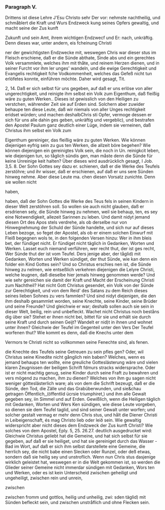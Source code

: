 
<!-- Seite 345 -->
### Paragraph  V. ###

Drittens ist diese Lehre J'Esu Christo sehr Der vor: nehmste nachtheilig, und schmåblert die Kraft und Wurs Endzweck kung seines Opfers gewaltig, und macht seine der Zus kunft

Zukunft und sein Amt, ihrem wichtigen Endzwecf und Er: nach, unkräftig. Denn dieses war, unter andern, eis fcheinung Christi

ner der gewichtigsten Endzwecke mit, weswegen Chris war dieser stus im Fleisch erschiene, daß er die Sünde abthate, Sinde abs und ein gerechtes Volk versammlete, welches ihm mit thåte, und reinem Herzen dienen, und in seiner Furcht vor ihm ler unges' wandeln, und die ewige Gerechtigkeit und Evangelis rechtigkeit fche Vodkommenheit, welches das Gefeß nicht tun erlófetes konnte, einführen möchte. Daher wird gesagt, Tit.

2, 14. Daß er sich selbst für uns gegeben, auf daß er uns erlöse von aller ungerechtigkeit, und reinigte ihm selbst ein Volk zum Eigenthum, daß fleißig wäre zu guten Werken.. Dieses ist gewisslich von den Heiligen zu verstchen, währender Zeit sie auf Erden sind. Solchern aber zuwider behaupe ten diese Leute, daß wir niemals von aller Unges rechtigkeit eridset würden; und machen deshalbChris sti Opfer, vermoge dessen er sich für uns alle dahin ges geben, unkräftig und vergeblic), und bestrafen den Apostel Paulum ganz deutlich einer Lüge, indem sie verneinen, daß Christus ihm selbst ein Volk zum

Eigenthum gereiniger, das fleißig wäre zu guten Werken. Wie können diejenigen eyfrig sein zu gus ten Werken, die allzeit böre begehen? Wie können diejenigen ein gereinigtes Volk sein, die noch in Un. reinigkcit leben, wie diejenigen tun, so tåglich sündis gen, man måste denn die Sünde für keine Unreinige keit halten? Über dieses wird ausdrücklich gesagt, I Job. 3,5. 8. Der Sohn Gottes sey dazu er. schienen, daß er die Werke des Teufels zerstöhre; und ihr wisser, daß er erschienen, auf daß er uns sere Sünden hinweg nehme. Aber diese Leute ma. chen diesen Vorsatz zunichte. Denn sie wollen nicht

haben,

<!-- Seite 347 -->

haben, daß der Sohn Gottes die Werke des Teus fels in seinen Kindern in dieser Welt zerstöhren soll. So wollen sie auch nicht glauben, daß er ersdrienen sely, die Sünde hinweg zu nehmen, weil sie behaup, ten, es sey eine Notwendigkeit, allezeit Sarinnen zu leben. Und damit nidyt jemand diesen Ort des Apos stels verdrehe, als ob derselbe nur von Hinwegnehmung der Schuld der Sünde handelte, und sich nur auf dieses Leben bezoge, so feget der Apostel, als ob er einem solchen Einwurf mit Fleiß begegnen wols te, in den folgenden Versen hinzu: Wer in ihm bleis bet, der fündiget nicht. Er fündiget nicht täglich in Gedanken, Worten und Werken. Lasset euch niemand verführen, wer recht thut, der ist ges recht, Wer Súnde thut der ist vom Teufel. Ders jenige aber, der tåglid) mit Gedanken, Worten und Werken sündiget, der thut Sünde, wie kan denn ein folder ein Kind Gottes sein? Und so Christus erschies nen ist, die Sünde hinweg zu nelmen, wie entseßlich verkehren diejenigen die Lelyre Christi, welche leugnen, daß dieselbe hier jemals hinweg genommen werde? Und wie sehr gereichen sie damit der Kraft und Macht der Erscheinung Christi zum Nachtheil? Hat nicht Gott Christus gesendet, ein Volk von der Sünde zur Gerechtigkeit, und von dem Reid' des Satans zu dem Reich dieses seines lieben Sohnes zu vers fammlen? Und sind nidyt diejenigen, die den ihm deshalb gesammlet worden, seine Knechte, seine Kinder, seine Brüder und seine Freunde? Und gleichwie er war; deshalb sollen auch sie sein in dieser Welt, beilig, rein und unbefleckt. Wachet nicht Christus noch beståns dig über sie? Stehet er ihnen nicht bei, bittet für sie und erhält sie durch seine Kraft und durch seinen Geijt? Wandelt er nid)t in ihnen und wohnet unter ihnen? Gleichwie der Teufel im Gegenteil unter den Vers Der Teufel worfenen thut? Wie kommt es denn, daß die Knechs unter dem

<!-- Seite 348 -->
Vermors te Christi nicht so vollkommen seine Fenechte sind, als fenen.

die Knechte des Teufels seine Getreuen zu sein pfles gen? Oder, wil Christus seine Kinedite nicht gånglich rein baben? Welches, wenn es jemand behaups ten wollte, eine greuliche Gotteslästerung wäre und vielen klaren Zeugnissen der beiligen Schrift fdmurs stracks widersprache. Oder ist er nicht machtig genug, seine Kinder durch seine Fraft zu bewahren und vers mögend zu machen, ihm zu dienen? Welches von ihm gu sagen nicht weniger götteslästerlich ware; als von dem die Schrift bezeugt, daß er die Sünde, den Tod, die Zälle und das Grabüberwunden, und sie&chau getragen Öffentlich,,(öffentlid ücrsie triumphiret,) und ihm alle Gewalt gegeben sey, iin Simmel und auf Erden. Gewißlich, wenn die Heiligen täglich mit Gedanken, Worten und Wers Ken sündigen, wie diese Leute vorgeben, so dienen sie dem Teufel taglid, und sind seiner Gewalt unter worfen; und solcher gestalt vermag er mehr denn Chris stus, und hålt die Diener Christi in Leibeigenschaft, és mag Christo lieb oder leið sein. Wie gewaltig widerspricht aber nicht dieses dem Endzweck der Zus kunft Christi? Wie solches von dem Apostel, Eply. 5, 25. 26.27. deutlich ausgedrucket wird: Gleichwie Christus geliebt hat die Gemeine, und hat sich selbst für sie gegeben, auf daß er sie heiliget, und hat sie gereiniget durch das Wasser -Bad im Wort, auf daß er sich ihm selbst darstellete eine Gemeine, die herrlich sey, die nicht babe einen Slecken oder Runzel, oder deß etwas, sondern daß sie heilig sey und unstroflich. Wenn nun Chris stus dasjenige wirklich geleistet hat, weswegen er in die Welt gekommen ist, so werden die Glieder seiner Gemeine nicht immerdar sündigen mit Gedanken, Wors ten und Werken, oder es ist kein Unterscheid zwischen geheiligt und ungeheiligt, zwischen rein und unrein,

zwischen
<!-- Seite 349 -->
zwischen fromm und gottlos, heilig und unheilig, zwi: sden täglid) mit Sünden befleckt sein, und zwischen unstråflich und ohne Flecken sein.
